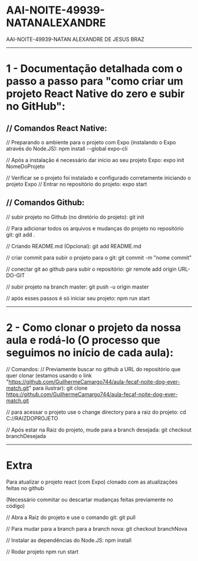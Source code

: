 # AAI-NOITE-49939-NATANALEXANDRE
AAI-NOITE-49939-NATAN ALEXANDRE DE JESUS BRAZ
<hr>
<h1>1 - Documentação detalhada com o passo a passo para "como criar um projeto React Native do zero e subir no GitHub":</h1>

<h2>// Comandos React Native:</h2>
  // Preparando o ambiente para o projeto com Expo (instalando o Expo através do Node.JS):
  npm install --global expo-cli

  // Após a instalação é necessário dar inicio ao seu projeto Expo:
  expo init NomeDoProjeto

  // Verificar se o projeto foi instalado e configurado corretamente iniciando o projeto Expo
  // Entrar no repositório do projeto:
  expo start

<h2>// Comandos Github:</h2>
  // subir projeto no Github (no diretório do projeto):
  git init

  // Para adicionar todos os arquivos e mudanças do projeto no repositório git:
  git add .

  // Criando README.md (Opcional):
  git add README.md

  // criar commit para subir o projeto para o git:
  git commit -m "nome commit"

  // conectar git ao github para subir o repositório:
  gir remote add origin URL-DO-GIT

  // subir projeto na branch master:
  git push -u origin master

  // após esses passos é só iniciar seu projeto:
  npm run start
  <hr>

<h1>2 - Como clonar o projeto da nossa aula e rodá-lo (O processo que seguimos no início de cada aula):</h1>

// Comandos:
  // Previamente buscar no github a URL do repositório que quer clonar (estamos usando o link "https://github.com/GuilhermeCamargo744/aula-fecaf-noite-dog-ever-match.git" para ilustrar):
  git clone https://github.com/GuilhermeCamargo744/aula-fecaf-noite-dog-ever-match.git

  // para acessar o projeto use o change directory para a raiz do projeto:
  cd C://RAIZDOPROJETO

  // Após estar na Raiz do projeto, mude para a branch desejada:
  git checkout branchDesejada
  
<hr>
<h1>Extra</h1>
Para atualizar o projeto react (com Expo) clonado com as atualizações feitas no github

(Necessário commitar ou descartar mudanças feitas previamente no código)

// Abra a Raiz do projeto e use o comando git:
  git pull

// Para mudar para a branch para a branch nova:
  git checkout branchNova

// Instalar as dependências do Node.JS:
  npm install

// Rodar projeto
  npm run start

